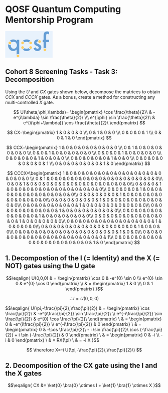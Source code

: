 # QOSF Quantum Computing Mentorship Program
<img src="qosf.png" width="30%" />

## Cohort 8 Screening Tasks - Task 3: Decomposition
Using the $U$ and $CX$ gates shown below, decompose the matrices to obtain $CCX$ and $CCCX$ gates. As a bonus, create a method for constructing any multi-controlled $X$ gate.

$$
U(\theta,\phi,\lambda)=
\begin{pmatrix} 
\cos \frac{\theta}{2}\ & -e^{i\lambda} \sin \frac{\theta}{2}\ \\\ 
e^{i\phi} \sin \frac{\theta}{2}\ & e^{i(\phi+\lambda)} \cos \frac{\theta}{2}\ 
\end{pmatrix}
$$

$$
CX=\begin{pmatrix} 
1 & 0 & 0 & 0 \\\ 
0 & 1 & 0 & 0 \\\ 
0 & 0 & 0 & 1 \\\ 
0 & 0 & 1 & 0 
\end{pmatrix}
$$

$$
CCX=\begin{pmatrix} 
1 & 0 & 0 & 0 & 0 & 0 & 0 & 0 \\\ 
0 & 1 & 0 & 0 & 0 & 0 & 0 & 0 \\\ 
0 & 0 & 1 & 0 & 0 & 0 & 0 & 0 \\\ 
0 & 0 & 0 & 1 & 0 & 0 & 0 & 0 \\\ 
0 & 0 & 0 & 0 & 1 & 0 & 0 & 0 \\\
0 & 0 & 0 & 0 & 0 & 1 & 0 & 0 \\\
0 & 0 & 0 & 0 & 0 & 0 & 0 & 1 \\\
0 & 0 & 0 & 0 & 0 & 0 & 1 & 0 
\end{pmatrix}
$$

$$
CCCX=\begin{pmatrix} 
1 & 0 & 0 & 0 & 0 & 0 & 0 & 0 & 0 & 0 & 0 & 0 & 0 & 0 & 0 & 0 \\\ 
0 & 1 & 0 & 0 & 0 & 0 & 0 & 0 & 0 & 0 & 0 & 0 & 0 & 0 & 0 & 0\\\ 
0 & 0 & 1 & 0 & 0 & 0 & 0 & 0 & 0 & 0 & 0 & 0 & 0 & 0 & 0 & 0\\\ 
0 & 0 & 0 & 1 & 0 & 0 & 0 & 0 & 0 & 0 & 0 & 0 & 0 & 0 & 0 & 0\\\ 
0 & 0 & 0 & 0 & 1 & 0 & 0 & 0 & 0 & 0 & 0 & 0 & 0 & 0 & 0 & 0\\\
0 & 0 & 0 & 0 & 0 & 1 & 0 & 0 & 0 & 0 & 0 & 0 & 0 & 0 & 0 & 0\\\
0 & 0 & 0 & 0 & 0 & 0 & 1 & 0 & 0 & 0 & 0 & 0 & 0 & 0 & 0 & 0\\\
0 & 0 & 0 & 0 & 0 & 0 & 0 & 1 & 0 & 0 & 0 & 0 & 0 & 0 & 0 & 0\\\
0 & 0 & 0 & 0 & 0 & 0 & 0 & 0 & 1 & 0 & 0 & 0 & 0 & 0 & 0 & 0\\\
0 & 0 & 0 & 0 & 0 & 0 & 0 & 0 & 0 & 1 & 0 & 0 & 0 & 0 & 0 & 0\\\
0 & 0 & 0 & 0 & 0 & 0 & 0 & 0 & 0 & 0 & 1 & 0 & 0 & 0 & 0 & 0\\\
0 & 0 & 0 & 0 & 0 & 0 & 0 & 0 & 0 & 0 & 0 & 1 & 0 & 0 & 0 & 0\\\
0 & 0 & 0 & 0 & 0 & 0 & 0 & 0 & 0 & 0 & 0 & 0 & 1 & 0 & 0 & 0\\\
0 & 0 & 0 & 0 & 0 & 0 & 0 & 0 & 0 & 0 & 0 & 0 & 0 & 1 & 0 & 0\\\
0 & 0 & 0 & 0 & 0 & 0 & 0 & 0 & 0 & 0 & 0 & 0 & 0 & 0 & 0 & 1\\\
0 & 0 & 0 & 0 & 0 & 0 & 0 & 0 & 0 & 0 & 0 & 0 & 0 & 0 & 1 & 0
\end{pmatrix}
$$

## 1. Decompostion of the I (= Identity) and the X (= NOT) gates using the U gate 
$$\eqalign{
U(0,0,0) & = \begin{pmatrix} 
             \cos 0 & -e^{0} \sin 0 \\\ 
             e^{0} \sin 0 & e^{0} \cos 0 
             \end{pmatrix} \\
         & = \begin{pmatrix} 
             1 & 0 \\\ 
             0 & 1 
             \end{pmatrix}
}$$

$$
\therefore I=U(0,0,0)
$$

$$\eqalign{
U(\pi,-\frac{\pi}{2}\,\frac{\pi}{2}\) & = \begin{pmatrix} 
                                          \cos \frac{\pi}{2}\ & -e^{i\frac{\pi}{2}\} \sin \frac{\pi}{2}\ \\\ 
                                          e^{-i\frac{\pi}{2}\} \sin \frac{\pi}{2}\ & e^{0} \cos \frac{\pi}{2}\ 
                                          \end{pmatrix} \\
                                      & = \begin{pmatrix} 
                                          0 & -e^{i\frac{\pi}{2}\} \\\ 
                                          e^{-i\frac{\pi}{2}\} & 0 
                                          \end{pmatrix} \\
                                      & = \begin{pmatrix} 
                                          0 & -\cos \frac{\pi}{2}\ - i \sin \frac{\pi}{2}\ 
                                          \cos (-\frac{\pi}{2}\) + i \sin (-\frac{\pi}{2}\)  & 0 
                                          \end{pmatrix} \\
                                      & = \begin{pmatrix} 
                                          0 & -i \\\ 
                                          -i & 0 
                                          \end{pmatrix} \\
                                      & = RX(\pi) \\
                                      & = -i X
}$$

$$
\therefore X=-i U(\pi,-\frac{\pi}{2}\,\frac{\pi}{2}\) 
$$

## 2. Decomposition of the CX gate using the I and the X gates
$$\eqalign{
CX &= \ket{0} \bra{0} \otimes I + \ket{1} \bra{1} \otimes X 
}$$
